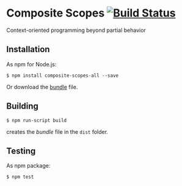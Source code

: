 # Composite Scopes [![Build Status](https://travis-ci.org/composite-scopes/composite-scopes-all.svg?branch=master)](https://travis-ci.org/composite-scopes/composite-scopes-all)
Context-oriented programming beyond partial behavior

## Installation

As npm for Node.js:

```
$ npm install composite-scopes-all --save
```

Or download the [bundle](https://raw.githubusercontent.com/onsetsu/composite-scopes-all/master/composite-scopes-all.js) file.

## Building

```
$ npm run-script build
```

creates the *bundle* file in the `dist` folder.

## Testing

As npm package:

```
$ npm test
```
